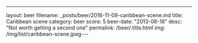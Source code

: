 ---
layout: beer
filename: _posts/beer/2016-11-09-caribbean-scene.md
title: Caribbean scene
category: beer
score: 5
beer-date: "2013-08-18"
desc: "Not worth getting a second one"
permalink: /beer/:title.html
img: /img/list/caribbean-scene.jpeg---

